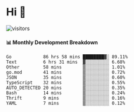 # Hi 👋
 
![visitors](https://visitor-badge.glitch.me/badge?page_id=sorcererxw.sorcererx)

#### 📊 Monthly Development Breakdown

<!--START_SECTION:waka-->
```text
Go            86 hrs 58 mins ████████▓░ 89.11%
Text          6 hrs 31 mins  ▓░░░░░░░░░ 6.68%
Other         58 mins        ▒░░░░░░░░░ 1.01%
go.mod        41 mins        ▒░░░░░░░░░ 0.72%
JSON          35 mins        ▒░░░░░░░░░ 0.60%
TypeScript    32 mins        ▒░░░░░░░░░ 0.55%
AUTO_DETECTED 20 mins        ▒░░░░░░░░░ 0.35%
Bash          14 mins        ▒░░░░░░░░░ 0.24%
Thrift        9 mins         ▒░░░░░░░░░ 0.16%
YAML          7 mins         ▒░░░░░░░░░ 0.12%
```
<!--END_SECTION:waka-->
